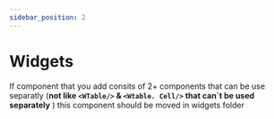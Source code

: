 ```yaml
---
sidebar_position: 2
---
```


# Widgets
If component that you add consits of 2+ components that can be use separatly (**not like `<WTable/>` & `<Wtable.
  Cell/>` that can`t be used separately** ) 
  this component should be moved in widgets folder